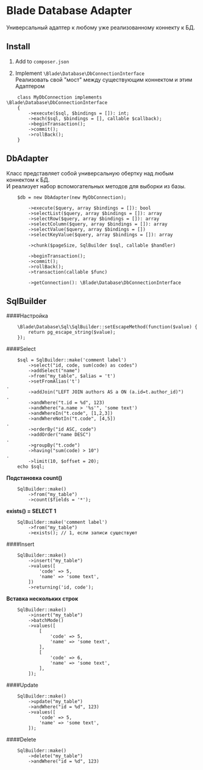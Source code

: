 Blade Database Adapter
======================

Универсальный адаптер к любому уже реализованному коннекту к БД.

Install
-------
1. Add to `composer.json`

2. Implement `\Blade\Database\DbConnectionInterface`  
Реализовать свой "мост" между существующим коннектом и этим Адаптером
```
    class MyDbConnection implements \Blade\Database\DbConnectionInterface
    {
        ->execute($sql, $bindings = []): int;
        ->each($sql, $bindings = [], callable $callback);
        ->beginTransaction();
        ->commit();
        ->rollBack();
    }
```


DbAdapter
---------
Класс представляет собой универсальную обертку над любым коннектом к БД.  
И реализует набор вспомогательных методов для выборки из базы.
```
    $db = new DbAdapter(new MyDbConnection);

        ->execute($query, array $bindings = []): bool
        ->selectList($query, array $bindings = []): array
        ->selectRow($query, array $bindings = []): array
        ->selectColumn($query, array $bindings = []): array
        ->selectValue($query, array $bindings = [])
        ->selectKeyValue($query, array $bindings = []): array

        ->chunk($pageSize, SqlBuilder $sql, callable $handler)

        ->beginTransaction();
        ->commit();
        ->rollBack();
        ->transaction(callable $func)

        ->getConnection(): \Blade\Database\DbConnectionInterface
```

SqlBuilder
----------
####Настройка
```
    \Blade\Database\Sql\SqlBuilder::setEscapeMethod(function($value) {
        return pg_escape_string($value);
    });
```

####Select
```
    $sql = SqlBuilder::make('comment label')
        ->select("id, code, sum(code) as codes")
        ->addSelect("name")
        ->from("my_table", $alias = 't')
        ->setFromAlias('t')
.
        ->addJoin("LEFT JOIN authors AS a ON (a.id=t.author_id)")
.
        ->andWhere("t.id = %d", 123)
        ->andWhere("a.name > '%s'", 'some text')
        ->andWhereIn("t.code", [1,2,3])
        ->andWhereNotIn("t.code", [4,5])
.
        ->orderBy("id ASC, code")
        ->addOrder("name DESC")
.
        ->groupBy("t.code")
        ->having("sum(code) > 10")
.
        ->limit(10, $offset = 20);
    echo $sql;
```
**Подстановка count()**
```
    SqlBuilder::make()
        ->from("my_table")
        ->count($fields = '*');
```
**exists() = SELECT 1**
```
    SqlBuilder::make('comment label')
        ->from("my_table")
        ->exists(); // 1, если записи существуют
```

####Insert
```
    SqlBuilder::make()
        ->insert("my_table")
        ->values([
            'code' => 5,
            'name' => 'some text',
        ])
        ->returning('id, code');
```
**Вставка нескольких строк**
```
    SqlBuilder::make()
        ->insert("my_table")
        ->batchMode()
        ->values([
            [
                'code' => 5,
                'name' => 'some text',
            ],
            [
                'code' => 6,
                'name' => 'some text',
            ],
        ]);
```

####Update
```
    SqlBuilder::make()
        ->update("my_table")
        ->andWhere("id = %d", 123)
        ->values([
            'code' => 5,
            'name' => 'some text',
        ]);
```

####Delete
```
    SqlBuilder::make()
        ->delete("my_table")
        ->andWhere("id = %d", 123)
```
